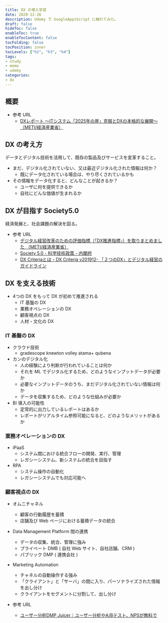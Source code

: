 ```yaml
---
title: DX の導入学習
date: 2020-12-26
description: Udemy で GoogleAppsScript に触れてみた。
draft: false
hideToc: false
enableToc: true
enableTocContent: false
tocFolding: false
tocPosition: inner
tocLevels: ["h2", "h3", "h4"]
tags:
- study
- memo
- udemy
categories:
- dx
---
```


## 概要

- 参考 URL
  - [DXレポート ～ITシステム「2025年の崖」克服とDXの本格的な展開～（METI/経済産業省）](https://www.meti.go.jp/shingikai/mono_info_service/digital_transformation/20180907_report.html)

## DX の考え方

データとデジタル技術を活用して、既存の製品及びサービスを変革すること。

- まだ、デジタル化されていない、又は最近デジタル化された情報は何か？
  - 既にデータ化されている場合は、やり尽くされているかも
- その情報をデータ化すると、どんなことが起きるか？
  - ユーザに何を提供できるか
  - 自社にどんな価値が生まれるか

## DX が目指す Society5.0

経済発展と、社会課題の解決を図る。

- 参考 URL
  - [デジタル経営改革のための評価指標（「DX推進指標」）を取りまとめました （METI/経済産業省）](https://www.meti.go.jp/press/2019/07/20190731003/20190731003.html)
  - [Society 5\.0 \- 科学技術政策 \- 内閣府](https://www8.cao.go.jp/cstp/society5_0/)
  - [DX Criteriaとは \- DX Criteria v201912\- 「２つのDX」とデジタル経営のガイドライン](https://cto-a.github.io/dxcriteria/about.html)

## DX を支える技術

- 4つの DX をもって DX が初めて推進される
  - IT 基盤の DX
  - 業務オペレーションの DX
  - 顧客視点の DX
  - 人材・文化の DX


### IT 基盤の DX

- クラウド技術
  - gradescope knewton volley atama+ qubena
- カンのデジタル化
  - 人の経験により判断が行われていることは何か
  - それを ML でデジタル化するため、どのようなインプットデータが必要か
  - 必要なインプットデータのうち、まだデジタル化されていない情報は何か
  - データを収集するため、どのような仕組みが必要か
- BI 導入の可能性
  - 定常的に出力しているレポートはあるか
  - レポートがリアルタイム参照可能になると、どのようなメリットがあるか


### 業務オペレーションの DX

- iPaaS
  - システム間における統合フローの開発、実行、管理
  - レガシーシステム、新システムの統合を目指す
- RPA
  - システム操作の自動化
  - レガシーシステムでも対応可能へ

### 顧客視点の DX

- オムニチャネル
  - 顧客の行動履歴を蓄積
  - 店舗及び Web ページにおける蓄積データの統合
- Data Management Platform 間の連携
  - データの収集、統合、管理に強み
  - プライベート DMB ( 自社 Web サイト、自社店舗、CRM )
  - パブリック DMP ( 連携会社 )
- Marketing Automation
  - チャネルの自動操作する強み
  - 「クライアント」と「サーバ」の間に入り、パーソナライズされた情報を出し分け
  - クライアントをセグメントに分割して、出し分け

- 参考 URL
  - [ユーザー分析DMP Juicer｜ユーザー分析やA/Bテスト、NPSが無料で](https://juicer.cc/)
